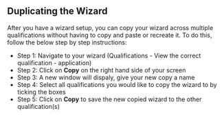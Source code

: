 ## **Duplicating the Wizard**

After you have a wizard setup, you can copy your wizard across multiple qualifications without having to copy and paste or recreate it.  To do this, follow the below step by step instructions:

- Step 1:   Navigate to your wizard (Qualifications - View the correct qualification - application)
- Step 2:   Click on **Copy** on the right hand side of your screen
- Step 3:   A new window will dispaly, give your new copy a name
- Step 4:   Select all qualifications you would like to copy the wizard to by ticking the boxes
- Step 5:   Click on **Copy** to save the new copied wizard to the other qualification(s)

